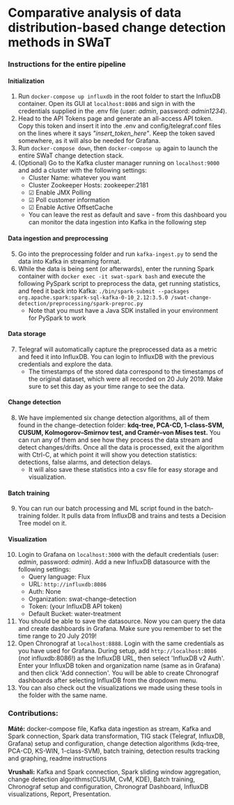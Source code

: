 # Comparative analysis of data distribution-based change detection methods in SWaT
### Instructions for the entire pipeline
#### Initialization
1. Run ```docker-compose up influxdb``` in the root folder to start the InfluxDB container. Open its GUI at ```localhost:8086``` and sign in with the credentials supplied in the .env file (user: _admin_, password: _admin1234_).
2. Head to the API Tokens page and generate an all-access API token. Copy this token and insert it into the .env and config/telegraf.conf files on the lines where it says _"insert\_token_here"_. Keep the token saved somewhere, as it will also be needed for Grafana.
3. Run ```docker-compose down```, then ```docker-compose up``` again to launch the entire SWaT change detection stack.
4. (Optional) Go to the Kafka cluster manager running on ```localhost:9000``` and add a cluster with the following settings:
    - Cluster Name: whatever you want
    - Cluster Zookeeper Hosts: zookeeper:2181
    - ☑ Enable JMX Polling
    - ☑ Poll customer information
    - ☑ Enable Active OffsetCache
    - You can leave the rest as default and save - from this dashboard you can monitor the data ingestion into Kafka in the following step
#### Data ingestion and preprocessing
5. Go into the preprocessing folder and run ```kafka-ingest.py``` to send the data into Kafka in streaming format.
6. While the data is being sent (or afterwards), enter the running Spark container with ```docker exec -it swat-spark bash``` and execute the following PySpark script to preprocess the data, get running statistics, and feed it back into Kafka: ```./bin/spark-submit --packages org.apache.spark:spark-sql-kafka-0-10_2.12:3.5.0 /swat-change-detection/preprocessing/spark-preproc.py```
    - Note that you must have a Java SDK installed in your environment for PySpark to work 
#### Data storage
7. Telegraf will automatically capture the preprocessed data as a metric and feed it into InfluxDB. You can login to InfluxDB with the previous credentials and explore the data.
    - The timestamps of the stored data correspond to the timestamps of the original dataset, which were all recorded on 20 July 2019. Make sure to set this day as your time range to see the data.
#### Change detection
8. We have implemented six change detection algorithms, all of them found in the change-detection folder: **kdq-tree, PCA-CD, 1-class-SVM, CUSUM, Kolmogorov–Smirnov test, and Cramér–von Mises test.** You can run any of them and see how they process the data stream and detect changes/drifts. Once all the data is processed, exit the algorithm with Ctrl-C, at which point it will show you detection statistics: detections, false alarms, and detection delays.
    - It will also save these statistics into a csv file for easy storage and visualization.
#### Batch training
9. You can run our batch processing and ML script found in the batch-training folder. It pulls data from InfluxDB and trains and tests a Decision Tree model on it.
#### Visualization
10. Login to Grafana on ```localhost:3000``` with the default credentials (user: _admin_, password: _admin_). Add a new InfluxDB datasource with the following settings:
    - Query language: Flux
    - URL: ```http://influxdb:8086```
    - Auth: None
    - Organization: swat-change-detection
    - Token: (your InfluxDB API token)
    - Default Bucket: water-treatment
11. You should be able to save the datasource. Now you can query the data and create dashboards in Grafana. Make sure you remember to set the time range to 20 July 2019!
12. Open Chronograf at  ```localhost:8888```. Login with the same credentials as you have used for Grafana. During setup, add ```http://localhost:8086``` (_not_ influxdb:8086!) as the InfluxDB URL, then select 'InfluxDB v2 Auth'. Enter your InfluxDB token and organization name (same as in Grafana) and then click 'Add connection'. You will be able to create Chronograf dashboards after selecting InfluxDB from the dropdown menu.
13. You can also check out the visualizations we made using these tools in the folder with the same name.

### Contributions:
**Máté:** docker-compose file, Kafka data ingestion as stream, Kafka and Spark connection, Spark data transformation, TIG stack (Telegraf, InfluxDB, Grafana) setup and configuration, change detection algorithms (kdq-tree, PCA-CD, KS-WIN, 1-class-SVM), batch training, detection results tracking and graphing, readme instructions

**Vrushali:** Kafka and Spark connection, Spark sliding window aggregation, change detection algorithms(CUSUM, CvM, KDE), Batch training, Chronograf setup and configuration, Chronograf Dashboard, InfluxDB visualizations, Report, Presentation.

